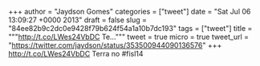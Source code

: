 
+++
author = "Jaydson Gomes"
categories = ["tweet"]
date = "Sat Jul 06 13:09:27 +0000 2013"
draft = false
slug = "84ee82b9c2dc0e9428f79b624f54a1a10b7dc193"
tags = ["tweet"]
title = """http://t.co/LWes24VbDC Te..."""
tweet = true
micro = true
tweet_url = "https://twitter.com/jaydson/status/353500944090136576"
+++
http://t.co/LWes24VbDC Terra no #fisl14
